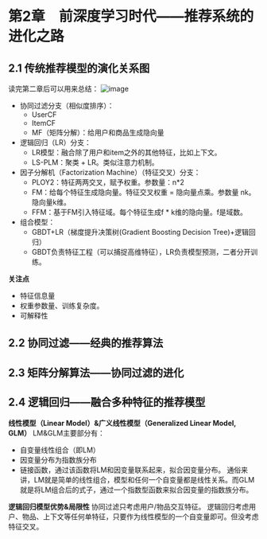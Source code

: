 
# 第2章　前深度学习时代——推荐系统的进化之路

## 2.1 传统推荐模型的演化关系图
读完第二章后可以用来总结：
![image](https://github.com/rejector7/JavaFullStack/assets/20394580/430856bb-4031-48bb-afa2-b6a471aa3319)

* 协同过滤分支（相似度排序）：
  * UserCF
  * ItemCF
  * MF（矩阵分解）：给用户和商品生成隐向量
* 逻辑回归（LR）分支：
  * LR模型：融合除了用户和item之外的其他特征，比如上下文。
  * LS-PLM：聚类 + LR。类似注意力机制。
* 因子分解机（Factorization Machine）（特征交叉）分支：
  * PLOY2：特征两两交叉，赋予权重。参数量：n*2
  * FM：给每个特征生成隐向量。特征交叉权重 = 隐向量点乘。参数量 nk。隐向量k维。
  * FFM：基于FM引入特征域。每个特征生成f * k维的隐向量。f是域数。
* 组合模型：
  * GBDT+LR（梯度提升决策树(Gradient Boosting Decision Tree)+逻辑回归）
  * GBDT负责特征工程（可以捕捉高维特征），LR负责模型预测，二者分开训练。
 
**关注点**
* 特征信息量
* 权重参数量、训练复杂度。
* 可解释性

## 2.2 协同过滤——经典的推荐算法
## 2.3 矩阵分解算法——协同过滤的进化
## 2.4 逻辑回归——融合多种特征的推荐模型

**线性模型（Linear Model）&广义线性模型（Generalized Linear Model, GLM）**
LM&GLM主要部分有：
* 自变量线性组合（即LM）
* 因变量分布为指数族分布
* 链接函数，通过该函数将LM和因变量联系起来，拟合因变量分布。
通俗来讲，LM就是简单的线性组合，模型和任何一个自变量都是线性关系。而GLM就是将LM组合后的式子，通过一个指数型函数来拟合因变量的指数族分布。

**逻辑回归模型优势&局限性**
协同过滤只考虑用户/物品交互特征。
逻辑回归考虑用户、物品、上下文等任何单特征，只要作为线性模型的一个自变量即可。但没考虑特征交叉。

